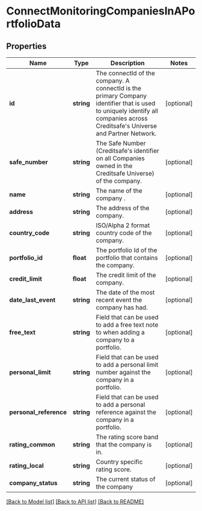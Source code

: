 # ConnectMonitoringCompaniesInAPortfolioData

## Properties
Name | Type | Description | Notes
------------ | ------------- | ------------- | -------------
**id** | **string** | The connectId of the company. A connectId is the primary Company identifier that is used to uniquely identify all companies across Creditsafe&#x27;s Universe and Partner Network. | [optional] 
**safe_number** | **string** | The Safe Number (Creditsafe&#x27;s identifier on all Companies owned in the Creditsafe Universe) of the company. | [optional] 
**name** | **string** | The name of the company . | [optional] 
**address** | **string** | The address of the company. | [optional] 
**country_code** | **string** | ISO/Alpha 2 format country code of the company. | [optional] 
**portfolio_id** | **float** | The portfolio Id of the portfolio that contains the company. | [optional] 
**credit_limit** | **float** | The credit limit of the company. | [optional] 
**date_last_event** | **string** | The date of the most recent event the company has had. | [optional] 
**free_text** | **string** | Field that can be used to add a free text note to when adding a company to a portfolio. | [optional] 
**personal_limit** | **string** | Field that can be used to add a personal limit number against the company in a portfolio. | [optional] 
**personal_reference** | **string** | Field that can be used to add a personal reference against the company in a portfolio. | [optional] 
**rating_common** | **string** | The rating score band that the company is in. | [optional] 
**rating_local** | **string** | Country specific rating score. | [optional] 
**company_status** | **string** | The current status of the company | [optional] 

[[Back to Model list]](../../README.md#documentation-for-models) [[Back to API list]](../../README.md#documentation-for-api-endpoints) [[Back to README]](../../README.md)

